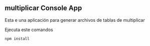 ## multiplicar Console App

Esta e una aplicación para generar archivos de tablas de multiplicar

Ejecuta este comandos

```
npm install

```
